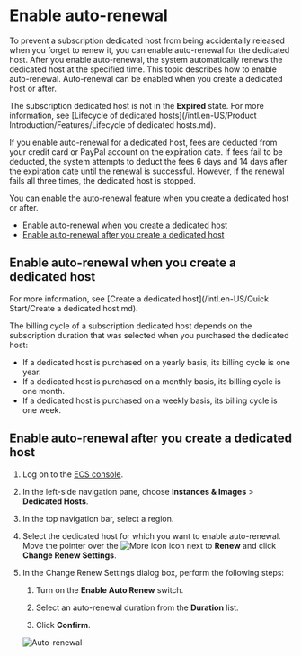 # Enable auto-renewal

To prevent a subscription dedicated host from being accidentally released when you forget to renew it, you can enable auto-renewal for the dedicated host. After you enable auto-renewal, the system automatically renews the dedicated host at the specified time. This topic describes how to enable auto-renewal. Auto-renewal can be enabled when you create a dedicated host or after.

The subscription dedicated host is not in the **Expired** state. For more information, see [Lifecycle of dedicated hosts](/intl.en-US/Product Introduction/Features/Lifecycle of dedicated hosts.md).

If you enable auto-renewal for a dedicated host, fees are deducted from your credit card or PayPal account on the expiration date. If fees fail to be deducted, the system attempts to deduct the fees 6 days and 14 days after the expiration date until the renewal is successful. However, if the renewal fails all three times, the dedicated host is stopped.

You can enable the auto-renewal feature when you create a dedicated host or after.

-   [Enable auto-renewal when you create a dedicated host](#section_09s_79j_8nr)
-   [Enable auto-renewal after you create a dedicated host](#section_kfy_02y_gbu)

## Enable auto-renewal when you create a dedicated host

For more information, see [Create a dedicated host](/intl.en-US/Quick Start/Create a dedicated host.md).

The billing cycle of a subscription dedicated host depends on the subscription duration that was selected when you purchased the dedicated host:

-   If a dedicated host is purchased on a yearly basis, its billing cycle is one year.
-   If a dedicated host is purchased on a monthly basis, its billing cycle is one month.
-   If a dedicated host is purchased on a weekly basis, its billing cycle is one week.

## Enable auto-renewal after you create a dedicated host

1.  Log on to the [ECS console](https://ecs.console.aliyun.com).

2.  In the left-side navigation pane, choose **Instances & Images** \> **Dedicated Hosts**.

3.  In the top navigation bar, select a region.

4.  Select the dedicated host for which you want to enable auto-renewal. Move the pointer over the ![More icon](https://static-aliyun-doc.oss-accelerate.aliyuncs.com/assets/img/en-US/0484703261/p265427.png) icon next to **Renew** and click **Change Renew Settings**.

5.  In the Change Renew Settings dialog box, perform the following steps:

    1.  Turn on the **Enable Auto Renew** switch.

    2.  Select an auto-renewal duration from the **Duration** list.

    3.  Click **Confirm**.

    ![Auto-renewal](https://static-aliyun-doc.oss-accelerate.aliyuncs.com/assets/img/en-US/1406772261/p265405.png)



